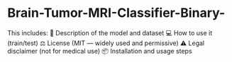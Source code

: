 # Brain-Tumor-MRI-Classifier-Binary-
This includes:      🧠 Description of the model and dataset      💻 How to use it (train/test)      ⚖️ License (MIT — widely used and permissive)      ⚠️ Legal disclaimer (not for medical use)      📦 Installation and usage steps
